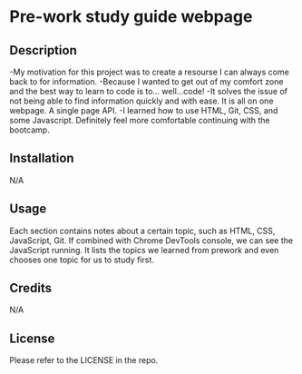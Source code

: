 # Pre-work study guide webpage

## Description
-My motivation for this project was to create a resourse I can always come back to for information.
-Because I wanted to get out of my comfort zone and the best way to learn to code is to... well...code!
-It solves the issue of not being able to find information quickly and with ease. It is all on one webpage. A single page API.
-I learned how to use HTML, Git, CSS, and some Javascript. Definitely feel more comfortable continuing with the bootcamp.

## Installation
N/A

## Usage
Each section contains notes about a certain topic, such as HTML, CSS, JavaScript, Git. If combined with Chrome DevTools console, we can see the JavaScript running. It lists the topics we learned from prework and even chooses one topic for us to study first.


## Credits
N/A

## License
Please refer to the LICENSE in the repo.